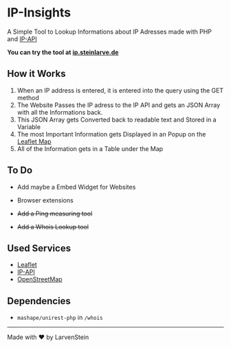 # IP-Insights
A Simple Tool to Lookup Informations about IP Adresses made with PHP and [IP-API](https://ip-api.com/ "IP-API")

**You can try the tool at [ip.steinlarve.de](https://ip.steinlarve.de/ "ip.steinlarve.de")**

## How it Works
1. When an IP address is entered, it is entered into the query using the GET method
2. The Website Passes the IP adress to the IP API and gets an JSON Array with all the Informations back. 
3. This JSON Array gets Converted back to readable text and Stored in a Variable
4. The most Important Information gets Displayed in an Popup on the [Leaflet Map](https://leafletjs.com/ "Leaflet Map")
5. All of the Information gets in a Table under the Map

## To Do
- Add maybe a Embed Widget for Websites
- Browser extensions


- ~~Add a Ping measuring tool~~ 
- ~~Add a Whois Lookup tool~~

## Used Services
- [Leaflet](https://leafletjs.com/ "Leaflet")
- [IP-API](https://ip-api.com/ "IP-API")
- [OpenStreetMap](https://www.openstreetmap.org/ "OpenStreetMap")

## Dependencies
- `mashape/unirest-php` in `/whois`


------------


Made with &hearts; by LarvenStein
